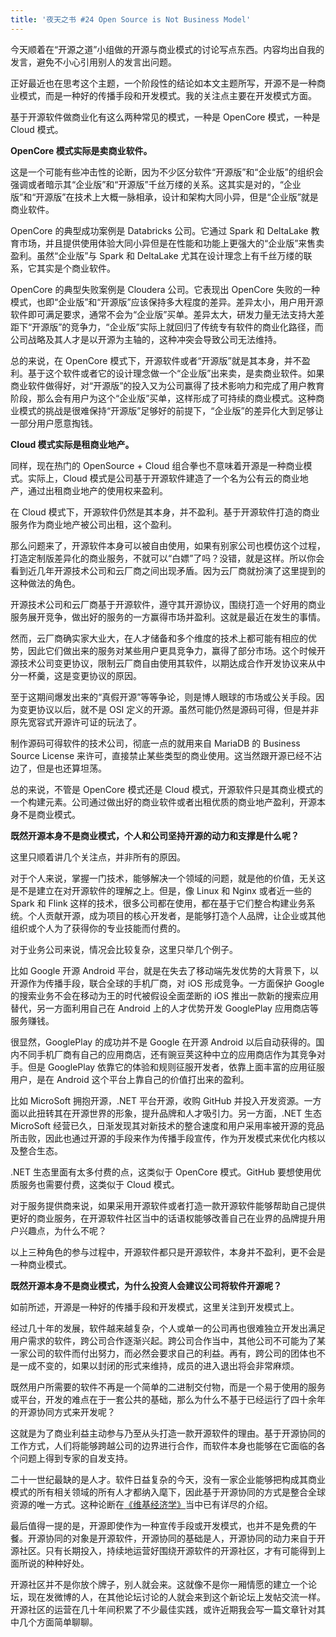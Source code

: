 ```yaml
---
title: '夜天之书 #24 Open Source is Not Business Model'
---
```


今天顺着在“开源之道”小组做的开源与商业模式的讨论写点东西。内容均出自我的发言，避免不小心引用别人的发言出问题。

正好最近也在思考这个主题，一个阶段性的结论如本文主题所写，开源不是一种商业模式，而是一种好的传播手段和开发模式。我的关注点主要在开发模式方面。

基于开源软件做商业化有这么两种常见的模式，一种是 OpenCore 模式，一种是 Cloud 模式。

**OpenCore 模式实际是卖商业软件。**

这是一个可能有些冲击性的论断，因为不少区分软件“开源版”和“企业版”的组织会强调或者暗示其“企业版”和“开源版”千丝万缕的关系。这其实是对的，“企业版”和“开源版”在技术上大概一脉相承，设计和架构大同小异，但是“企业版”就是商业软件。

OpenCore 的典型成功案例是 Databricks 公司。它通过 Spark 和 DeltaLake 教育市场，并且提供使用体验大同小异但是在性能和功能上更强大的“企业版”来售卖盈利。虽然“企业版”与 Spark 和 DeltaLake 尤其在设计理念上有千丝万缕的联系，它其实是个商业软件。

OpenCore 的典型失败案例是 Cloudera 公司。它表现出 OpenCore 失败的一种模式，也即“企业版”和“开源版”应该保持多大程度的差异。差异太小，用户用开源软件即可满足要求，通常不会为“企业版”买单。差异太大，研发力量无法支持大差距下“开源版”的竞争力，“企业版”实际上就回归了传统专有软件的商业化路径，而公司战略及其人才是以开源为主轴的，这种冲突会导致公司无法维持。

总的来说，在 OpenCore 模式下，开源软件或者“开源版”就是其本身，并不盈利。基于这个软件或者它的设计理念做一个“企业版”出来卖，是卖商业软件。如果商业软件做得好，对“开源版”的投入又为公司赢得了技术影响力和完成了用户教育阶段，那么会有用户为这个“企业版”买单，这样形成了可持续的商业模式。这种商业模式的挑战是很难保持“开源版”足够好的前提下，“企业版”的差异化大到足够让一部分用户愿意掏钱。

**Cloud 模式实际是租商业地产。**

同样，现在热门的 OpenSource + Cloud 组合拳也不意味着开源是一种商业模式。实际上，Cloud 模式是公司基于开源软件建造了一个名为公有云的商业地产，通过出租商业地产的使用权来盈利。

在 Cloud 模式下，开源软件仍然是其本身，并不盈利。基于开源软件打造的商业服务作为商业地产被公司出租，这个盈利。

那么问题来了，开源软件本身可以被自由使用，如果有别家公司也模仿这个过程，打造定制版差异化的商业服务，不就可以“白嫖”了吗？没错，就是这样。所以你会看到近几年开源技术公司和云厂商之间出现矛盾。因为云厂商就扮演了这里提到的这种做法的角色。

开源技术公司和云厂商基于开源软件，遵守其开源协议，围绕打造一个好用的商业服务展开竞争，做出好的服务的一方赢得市场并盈利。这就是最近在发生的事情。

然而，云厂商确实家大业大，在人才储备和多个维度的技术上都可能有相应的优势，因此它们做出来的服务对某些用户更具竞争力，赢得了部分市场。这个时候开源技术公司变更协议，限制云厂商自由使用其软件，以期达成合作开发协议来从中分一杯羹，这是变更协议的原因。

至于这期间爆发出来的“真假开源”等等争论，则是博人眼球的市场或公关手段。因为变更协议以后，就不是 OSI 定义的开源。虽然可能仍然是源码可得，但是并非原先宽容式开源许可证的玩法了。

制作源码可得软件的技术公司，彻底一点的就用来自 MariaDB 的 Business Source License 来许可，直接禁止某些类型的商业使用。这当然跟开源已经不沾边了，但是也还算坦荡。

总的来说，不管是 OpenCore 模式还是 Cloud 模式，开源软件只是其商业模式的一个构建元素。公司通过做出好的商业软件或者出租优质的商业地产盈利，开源本身不是商业模式。

**既然开源本身不是商业模式，个人和公司坚持开源的动力和支撑是什么呢？**

这里只顺着讲几个关注点，并非所有的原因。

对于个人来说，掌握一门技术，能够解决一个领域的问题，就是他的价值，无关这是不是建立在对开源软件的理解之上。但是，像 Linux 和 Nginx 或者近一些的 Spark 和 Flink 这样的技术，很多公司都在使用，都在基于它们整合构建业务系统。个人贡献开源，成为项目的核心开发者，是能够打造个人品牌，让企业或其他组织或个人为了获得你的专业技能而付费的。

对于业务公司来说，情况会比较复杂，这里只举几个例子。

比如 Google 开源 Android 平台，就是在失去了移动端先发优势的大背景下，以开源作为传播手段，联合全球的手机厂商，对 iOS 形成竞争。一方面保护 Google 的搜索业务不会在移动为王的时代被假设全面垄断的 iOS 推出一款新的搜索应用替代，另一方面利用自己在 Android 上的人才优势开发 GooglePlay 应用商店等服务赚钱。

很显然，GooglePlay 的成功并不是 Google 在开源 Android 以后自动获得的。国内不同手机厂商有自己的应用商店，还有豌豆荚这种中立的应用商店作为其竞争对手。但是 GooglePlay 依靠它的体验和规则征服开发者，依靠上面丰富的应用征服用户，是在 Android 这个平台上靠自己的价值打出来的盈利。

比如 MicroSoft 拥抱开源，.NET 平台开源，收购 GitHub 并投入开发资源。一方面以此扭转其在开源世界的形象，提升品牌和人才吸引力。另一方面，.NET 生态 MicroSoft 经营已久，日渐发现其对新技术的整合速度和用户采用率被开源的竞品所击败，因此也通过开源的手段来作为传播手段宣传，作为开发模式来优化内核以及整合生态。

.NET 生态里面有太多付费的点，这类似于 OpenCore 模式。GitHub 要想使用优质服务也需要付费，这类似于 Cloud 模式。

对于服务提供商来说，如果采用开源软件或者打造一款开源软件能够帮助自己提供更好的商业服务，在开源软件社区当中的话语权能够改善自己在业界的品牌提升用户兴趣点，为什么不呢？

以上三种角色的参与过程中，开源软件都只是开源软件，本身并不盈利，更不会是一种商业模式。

**既然开源本身不是商业模式，为什么投资人会建议公司将软件开源呢？**

如前所述，开源是一种好的传播手段和开发模式，这里关注到开发模式上。

经过几十年的发展，软件越来越复杂，个人或单一的公司再也很难独立开发出满足用户需求的软件，跨公司合作逐渐兴起。跨公司合作当中，其他公司不可能为了某一家公司的软件而付出努力，而必然会要求自己的利益。再有，跨公司的团体也不是一成不变的，如果以封闭的形式来维持，成员的进入退出将会非常麻烦。

既然用户所需要的软件不再是一个简单的二进制交付物，而是一个易于使用的服务或平台，开发的难点在于一套公共的基础，那么为什么不基于已经运行了四十余年的开源协同方式来开发呢？

这就是为了商业利益主动参与乃至从头打造一款开源软件的理由。基于开源协同的工作方式，人们将能够跨越公司的边界进行合作，而软件本身也能够在它面临的各个问题上得到专家的自发支持。

二十一世纪最缺的是人才。软件日益复杂的今天，没有一家企业能够把构成其商业模式的所有相关领域的所有人才都纳入麾下，因此基于开源协同的方式是整合全球资源的唯一方式。这种论断在[《维基经济学》](https://book.douban.com/subject/2265341/)当中已有详尽的介绍。

最后值得一提的是，开源即使作为一种宣传手段或开发模式，也并不是免费的午餐。开源协同的对象是开源软件，开源协同的基础是人，开源协同的动力来自于开源社区。只有长期投入，持续地运营好围绕开源软件的开源社区，才有可能得到上面所说的种种好处。

开源社区并不是你放个牌子，别人就会来。这就像不是你一厢情愿的建立一个论坛，现在发微博的人，在其他论坛讨论的人就会来到这个新论坛上发帖交流一样。开源社区的运营在几十年间积累了不少最佳实践，或许近期我会写一篇文章针对其中几个方面简单聊聊。
